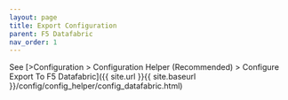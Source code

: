 ```yaml
---
layout: page
title: Export Configuration
parent: F5 Datafabric
nav_order: 1
---
```


See [>Configuration > Configuration Helper (Recommended) > Configure Export To F5 Datafabric]({{ site.url }}{{ site.baseurl }}/config/config_helper/config_datafabric.html)